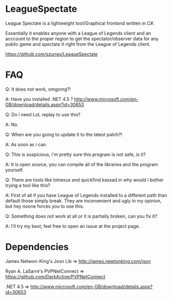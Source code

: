LeagueSpectate
==============

League Spectate is a lightweight tool/Graphical frontend written in C#.

Essentially it enables anyone with a League of Legends client and an acccount to the proper region to
get the spectator/observer data for any public game and spectate it right from the League of Legends client.

https://github.com/szungy/LeagueSpectate

FAQ
==============
Q: It does not work, omgomg?!

A: Have you installed .NET 4.5 ? 
http://www.microsoft.com/en-GB/download/details.aspx?id=30653

Q: Do i need LoL replay to use this?

A: No.

Q: When are you going to update it to the latest patch?!

A: As soon as i can.

Q: This is suspicious, i'm pretty sure this program is not safe, is it?

A: It is open source, you can compile all of the libraries and the program yourself.

Q: There are tools like lolnexus and quickfind.kassad.in why would i bother trying a tool like this?

A: First of all if you have League of Legends installed to a different path than default those simply break.
   They are inconvenient and ugly in my opinion, but hey noone forces you to use this.
   
Q: Something does not work at all or it is partially broken, can you fix it?

A: I'll try my best, feel free to open an issue at the project page.

Dependencies
==============
James Netwon-King's Json Lib => http://james.newtonking.com/json

Ryan A. LaSarre's PVPNetConnect => https://github.com/DarkActive/PVPNetConnect

.NET 4.5 => http://www.microsoft.com/en-GB/download/details.aspx?id=30653